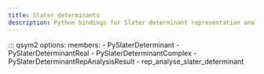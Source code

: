 ```yaml
---
title: Slater determinants
description: Python bindings for Slater determinant representation analysis in QSym²
---
```


::: qsym2
    options:
      members:
        - PySlaterDeterminant
        - PySlaterDeterminantReal
        - PySlaterDeterminantComplex
        - PySlaterDeterminantRepAnalysisResult
        - rep_analyse_slater_determinant
